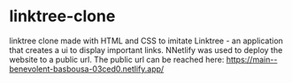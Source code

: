 # linktree-clone
linktree clone made with HTML and CSS to imitate Linktree - an application that creates a ui to display important links. 
NNetlify was used to deploy the website to a public url. The public url can be reached here: https://main--benevolent-basbousa-03ced0.netlify.app/

